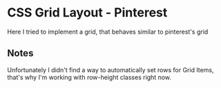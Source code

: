 # CSS Grid Layout - Pinterest

Here I tried to implement a grid, that behaves similar to pinterest's grid

## Notes

Unfortunately I didn't find a way to automatically set rows for Grid Items, that's why I'm working with row-height classes right now.
